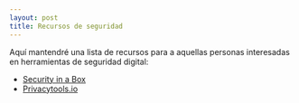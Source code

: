 ```yaml
---
layout: post
title: Recursos de seguridad
---
```


Aquí mantendré una lista de recursos para a aquellas personas interesadas en herramientas de seguridad digital:
* [Security in a Box](https://securityinabox.org/en/)
* [Privacytools.io](https://www.privacytools.io/)


